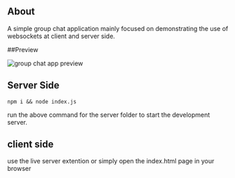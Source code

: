 ## About
A simple group chat application mainly focused on demonstrating the use of websockets at client and server side.


##Preview

![group chat app preview](https://drive.google.com/uc?export=view&id=12gXU-87jFx_jlMNr4yAch6EafUmuk7OG)

## Server Side

```
npm i && node index.js
```

run the above command for the server folder
to start the development server.

## client side
use the live server extention or simply open the index.html page in your browser


